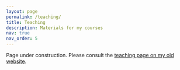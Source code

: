```yaml
---
layout: page
permalink: /teaching/
title: Teaching
description: Materials for my courses
nav: true
nav_order: 5
---
```


<!-- For now, this page is assumed to be a static description of your courses. You can convert it to a collection similar to `_projects/` so that you can have a dedicated page for each course.

Organize your courses by years, topics, or universities, however you like! -->

Page under construction. Please consult the [teaching page on my old website](https://cermics.enpc.fr/~parmenta/teaching.html).